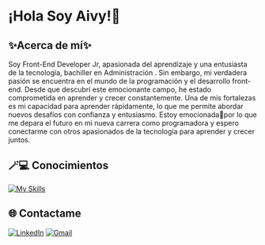 # ¡Hola Soy Aivy!👋

## ✨Acerca de mí✨

Soy Front-End Developer Jr, apasionada del aprendizaje y una entusiasta de la tecnología, bachiller en Administración .
Sin embargo, mi verdadera pasión se encuentra en el mundo de la programación y el desarrollo front-end. Desde que descubrí este emocionante campo, he estado comprometida en aprender y crecer constantemente.
Una de mis fortalezas es mi capacidad para aprender rápidamente, lo que me permite abordar nuevos desafíos con confianza y entusiasmo.
Estoy emocionada🤩por lo que me depara el futuro en mi nueva carrera como programadora y espero conectarme con otros apasionados de la tecnología para aprender y crecer juntos.

## 🪄💻 Conocimientos 

[![My Skills](https://skillicons.dev/icons?i=js,html,css,react,angular,figma,nodejs,jest,firebase,github)](https://skillicons.dev)

## 🌐 Contactame 
[![LinkedIn](https://img.shields.io/badge/linkedin-%230077B5.svg?style=for-the-badge&logo=linkedin&logoColor=white)](https://www.linkedin.com/in/aivy-aguirre-443244141/)
[![Gmail](https://img.shields.io/badge/Gmail-D14836?style=for-the-badge&logo=gmail&logoColor=white)](mailto:cind30ap@gmail.com)
